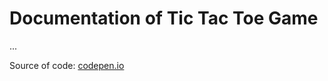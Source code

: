 # Documentation of Tic Tac Toe Game

...

<!-- Note:
            - Agregar un boton 'restart game' en html
                - Recargar la pagina
            - Agregar un spinner para indicar el turno de PC
                - Esta en prueba.html y prueba.css
 -->


Source of code: <a href="https://codepen.io/zdflower/pen/RgGeqy" target="_blank">codepen.io</a>

